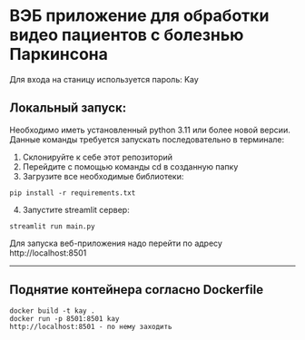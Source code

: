 # ВЭБ приложение для обработки видео пациентов с болезнью Паркинсона


Для входа на станицу используется пароль: Kay

## __Локальный запуск:__
Необходимо иметь установленный python 3.11 или более новой версии. \
Данные команды требуется запускать последовательно в терминале:
1. Склонируйте к себе этот репозиторий 
2. Перейдите с помощью команды cd в созданную папку 
3. Загрузите все необходимые библиотеки:
```
pip install -r requirements.txt
```
4. Запустите streamlit сервер:
```
streamlit run main.py
```
Для запуска веб-приложения надо перейти по адресу http://localhost:8501

---

## Поднятие контейнера согласно Dockerfile
```
docker build -t kay .
docker run -p 8501:8501 kay
http://localhost:8501 - по нему заходить
```

